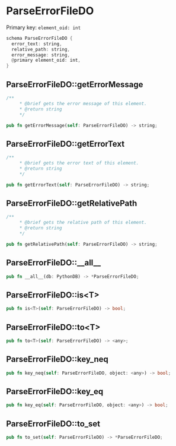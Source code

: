 # ParseErrorFileDO

Primary key: `element_oid: int`

```rust
schema ParseErrorFileDO {
  error_text: string,
  relative_path: string,
  error_message: string,
  @primary element_oid: int,
}
```
## ParseErrorFileDO::getErrorMessage

```rust
/**
     * @brief gets the error message of this element.
     * @return string
     */
```
```rust
pub fn getErrorMessage(self: ParseErrorFileDO) -> string;
```
## ParseErrorFileDO::getErrorText

```rust
/**
     * @brief gets the error text of this element.
     * @return string
     */
```
```rust
pub fn getErrorText(self: ParseErrorFileDO) -> string;
```
## ParseErrorFileDO::getRelativePath

```rust
/**
     * @brief gets the relative path of this element.
     * @return string
     */
```
```rust
pub fn getRelativePath(self: ParseErrorFileDO) -> string;
```
## ParseErrorFileDO::\_\_all\_\_

```rust
pub fn __all__(db: PythonDB) -> *ParseErrorFileDO;
```
## ParseErrorFileDO::is\<T\>

```rust
pub fn is<T>(self: ParseErrorFileDO) -> bool;
```
## ParseErrorFileDO::to\<T\>

```rust
pub fn to<T>(self: ParseErrorFileDO) -> <any>;
```
## ParseErrorFileDO::key\_neq

```rust
pub fn key_neq(self: ParseErrorFileDO, object: <any>) -> bool;
```
## ParseErrorFileDO::key\_eq

```rust
pub fn key_eq(self: ParseErrorFileDO, object: <any>) -> bool;
```
## ParseErrorFileDO::to\_set

```rust
pub fn to_set(self: ParseErrorFileDO) -> *ParseErrorFileDO;
```
